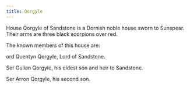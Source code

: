 ```yaml
---
title: Qorgyle
---
```


 House Qorgyle of Sandstone is a Dornish noble house sworn to Sunspear. Their arms are three black scorpions over red.

The known members of this house are:

ord Quentyn Qorgyle, Lord of Sandstone.

Ser Gulian Qorgyle, his eldest son and heir to Sandstone.

Ser Arron Qorgyle, his second son. 


